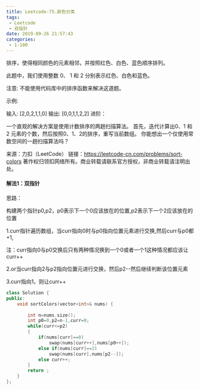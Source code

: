 ```yaml
---
title: Leetcode-75.颜色分类
tags:
 - Leetcode
 - 双指针
date: 2019-09-26 21:57:43
categories:
 - 1-100
---
```


排序，使得相同颜色的元素相邻，并按照红色、白色、蓝色顺序排列。

此题中，我们使用整数 0、 1 和 2 分别表示红色、白色和蓝色。

<!--more-->

注意:
不能使用代码库中的排序函数来解决这道题。

示例:

输入: [2,0,2,1,1,0]
输出: [0,0,1,1,2,2]
进阶：

一个直观的解决方案是使用计数排序的两趟扫描算法。
首先，迭代计算出0、1 和 2 元素的个数，然后按照0、1、2的排序，重写当前数组。
你能想出一个仅使用常数空间的一趟扫描算法吗？

来源：力扣（LeetCode）
链接：https://leetcode-cn.com/problems/sort-colors
著作权归领扣网络所有。商业转载请联系官方授权，非商业转载请注明出处。

#### 解法1：双指针

思路：

构建两个指针p0,p2，p0表示下一个0应该放在的位置,p2表示下一个2应该放在的位置

1.curr指针遍历数组，当curr指向0时与p0指向位置元素进行交换,然后curr与p0都+1,

​	注：curr指向0与p0交换后只有两种情况换到一个0或者一个1这种情况都应该让curr++

2.or当curr指向2与p2指向位置元进行交换，然后p2--然后继续判断该位置元素

3.curr指向1，则让curr++

```c++
class Solution {
public:
    void sortColors(vector<int>& nums) {
        
        int n=nums.size();
        int p0=0,p2=n-1,curr=0;
        while(curr<=p2)
        {
            if(nums[curr]==0)
                swap(nums[curr++],nums[p0++]);
            else if(nums[curr]==2)
                swap(nums[curr],nums[p2--]);
            else curr++;
        }
        return ;
    }
};
```

